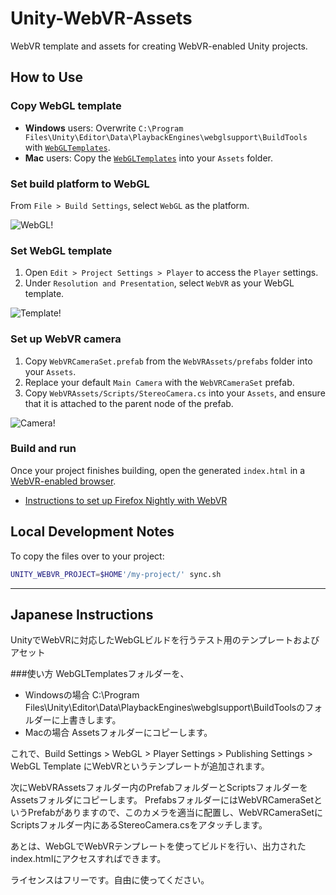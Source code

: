 # Unity-WebVR-Assets

WebVR template and assets for creating WebVR-enabled Unity projects.


## How to Use

### Copy WebGL template

* __Windows__ users: Overwrite `C:\Program Files\Unity\Editor\Data\PlaybackEngines\webglsupport\BuildTools` with [`WebGLTemplates`](WebGLTemplates).
* __Mac__ users: Copy the [`WebGLTemplates`](WebGLTemplates) into your `Assets` folder.

### Set build platform to WebGL

From `File > Build Settings`, select `WebGL` as the platform.

![WebGL!](http://i.imgur.com/91TzPWC.png)

### Set WebGL template

1. Open `Edit > Project Settings > Player` to access the `Player` settings.
2. Under `Resolution and Presentation`, select `WebVR` as your WebGL template.

![Template!](http://i.imgur.com/YemCgpB.png)

### Set up WebVR camera

1. Copy `WebVRCameraSet.prefab` from the `WebVRAssets/prefabs` folder into your `Assets`.
2. Replace your default `Main Camera` with the `WebVRCameraSet` prefab.
3. Copy `WebVRAssets/Scripts/StereoCamera.cs` into your `Assets`, and ensure that it is attached to the parent node of the prefab.

![Camera!](http://i.imgur.com/hE3wLJV.png)

### Build and run

Once your project finishes building, open the generated `index.html` in a [WebVR-enabled browser](https://webvr.info/#how-can-i-try-it).

* [Instructions to set up Firefox Nightly with WebVR](http://mozvr.com/#start)


## Local Development Notes

To copy the files over to your project:

```bash
UNITY_WEBVR_PROJECT=$HOME'/my-project/' sync.sh
```

----



## Japanese Instructions

UnityでWebVRに対応したWebGLビルドを行うテスト用のテンプレートおよびアセット

###使い方
WebGLTemplatesフォルダーを、
* Windowsの場合
  C:\Program Files\Unity\Editor\Data\PlaybackEngines\webglsupport\BuildToolsのフォルダーに上書きします。
* Macの場合
  Assetsフォルダーにコピーします。

これで、Build Settings > WebGL > Player Settings > Publishing Settings > WebGL Template にWebVRというテンプレートが追加されます。

次にWebVRAssetsフォルダー内のPrefabフォルダーとScriptsフォルダーをAssetsフォルダにコピーします。
PrefabsフォルダーにはWebVRCameraSetというPrefabがありますので、このカメラを適当に配置し、WebVRCameraSetにScriptsフォルダー内にあるStereoCamera.csをアタッチします。

あとは、WebGLでWebVRテンプレートを使ってビルドを行い、出力されたindex.htmlにアクセスすればできます。


ライセンスはフリーです。自由に使ってください。
